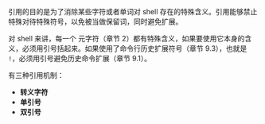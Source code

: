 引用的目的是为了消除某些字符或者单词对 shell 存在的特殊含义。引用能够禁止特殊对待特殊符号，以免被当做保留词，同时避免扩展。

对 shell 来讲，每一个 元字符（章节 2）都有特殊含义，如果要使用它本身的含义，必须用引号括起来。如果使用了命令行历史扩展符号（章节 9.3），也就是 `!`，必须用引号避免历史命令扩展（章节 9.1）。

有三种引用机制：
- **转义字符**
- **单引号**
- **双引号**
